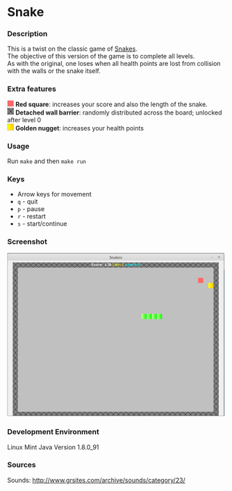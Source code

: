 # Snake

### Description
This is a twist on the classic game of [Snakes](https://playsnake.org/). </br>
The objective of this version of the game is to complete all levels. </br>
As with the original, one loses when all health points are lost from collision with
the walls or the snake itself. </br>

### Extra features
<img src="images/red_square.png" width="15"> <b>Red square</b>: increases your score and also the length of the snake. </br>
<img src="images/detached_wall_barrier.png" width="15"> <b>Detached wall barrier</b>: randomly distributed across the board; unlocked after level 0 </br>
<img src="images/golden_nugget.png" width="15"> <b>Golden nugget</b>: increases your health points </br>

### Usage
Run `make` and then `make run`

### Keys
* Arrow keys for movement
* `q` - quit
* `p` - pause
* `r` - restart
* `s` - start/continue

### Screenshot
<img src="images/screenshot.png" width="500">

### Development Environment
Linux Mint
Java Version 1.8.0_91

### Sources
Sounds: http://www.grsites.com/archive/sounds/category/23/

